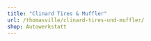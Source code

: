 ```yaml
---
title: "Clinard Tires & Muffler"
url: /thomasville/clinard-tires-und-muffler/
shop: Autowerkstatt
---
```

